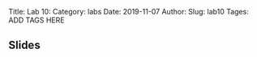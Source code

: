 Title: Lab 10:
Category: labs
Date: 2019-11-07
Author: 
Slug: lab10
Tages: ADD TAGS HERE


## Slides